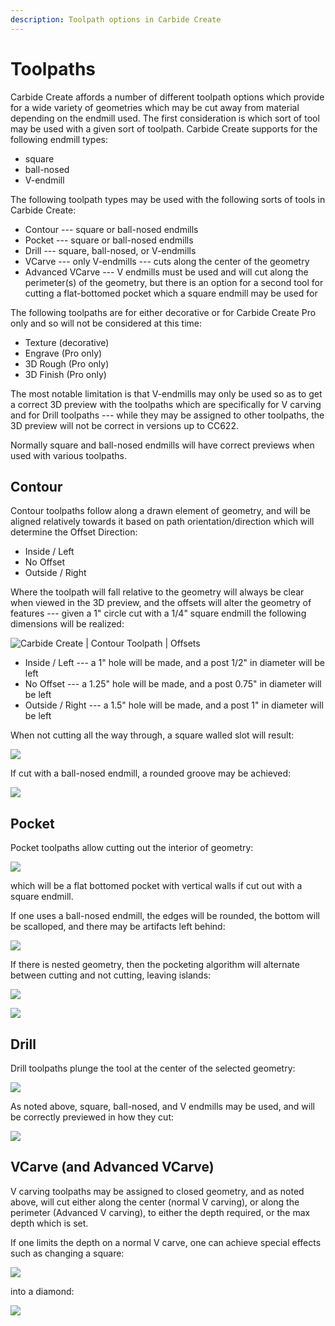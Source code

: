```yaml
---
description: Toolpath options in Carbide Create
---
```


# Toolpaths

Carbide Create affords a number of different toolpath options which provide for a wide variety of geometries which may be cut away from material depending on the endmill used. The first consideration is which sort of tool may be used with a given sort of toolpath. Carbide Create supports for the following endmill types:

* square
* ball-nosed
* V-endmill

The following toolpath types may be used with the following sorts of tools in Carbide Create:

* Contour --- square or ball-nosed endmills
* Pocket --- square or ball-nosed endmills
* Drill --- square, ball-nosed, or V-endmills
* VCarve --- only V-endmills --- cuts along the center of the geometry
* Advanced VCarve --- V endmills must be used and will cut along the perimeter(s) of the geometry, but there is an option for a second tool for cutting a flat-bottomed pocket which a square endmill may be used for

The following toolpaths are for either decorative or for Carbide Create Pro only and so will not be considered at this time:

* Texture (decorative)
* Engrave (Pro only)
* 3D Rough (Pro only)
* 3D Finish (Pro only)

The most notable limitation is that V-endmills may only be used so as to get a correct 3D preview with the toolpaths which are specifically for V carving and for Drill toolpaths --- while they may be assigned to other toolpaths, the 3D preview will not be correct in versions up to CC622.

Normally square and ball-nosed endmills will have correct previews when used with various toolpaths.

## Contour

Contour toolpaths follow along a drawn element of geometry, and will be aligned relatively towards it based on path orientation/direction which will determine the Offset Direction:

* Inside / Left
* No Offset
* Outside / Right

Where the toolpath will fall relative to the geometry will always be clear when viewed in the 3D preview, and the offsets will alter the geometry of features --- given a 1" circle cut with a 1/4" square endmill the following dimensions will be realized:

![Carbide Create | Contour Toolpath | Offsets](<.gitbook/assets/image (91).png>)

* Inside / Left --- a 1" hole will be made, and a post 1/2" in diameter will be left
* No Offset --- a 1.25" hole will be made, and a post 0.75" in diameter will be left
* Outside / Right --- a 1.5" hole will be made, and a post 1" in diameter will be left

When not cutting all the way through, a square walled slot will result:

![](<.gitbook/assets/image (90).png>)

If cut with a ball-nosed endmill, a rounded groove may be achieved:

![](<.gitbook/assets/image (89).png>)

## Pocket

Pocket toolpaths allow cutting out the interior of geometry:

![](<.gitbook/assets/image (119).png>)

which will be a flat bottomed pocket with vertical walls if cut out with a square endmill.

If one uses a ball-nosed endmill, the edges will be rounded, the bottom will be scalloped, and there may be artifacts left behind:

![](<.gitbook/assets/image (114).png>)

If there is nested geometry, then the pocketing algorithm will alternate between cutting and not cutting, leaving islands:

![](<.gitbook/assets/image (121) (1).png>)

![](<.gitbook/assets/image (116) (1) (1).png>)

## Drill

Drill toolpaths plunge the tool at the center of the selected geometry:

![](<.gitbook/assets/image (116) (1).png>)

As noted above, square, ball-nosed, and V endmills may be used, and will be correctly previewed in how they cut:

![](<.gitbook/assets/image (120).png>)

## VCarve (and Advanced VCarve)

V carving toolpaths may be assigned to closed geometry, and as noted above, will cut either along the center (normal V carving), or along the perimeter (Advanced V carving), to either the depth required, or the max depth which is set.

If one limits the depth on a normal V carve, one can achieve special effects such as changing a square:

![](<.gitbook/assets/image (116).png>)

into a diamond:

![](<.gitbook/assets/image (113).png>)

